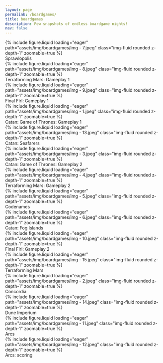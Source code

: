 ```yaml
---
layout: page
permalink: /boardgames/
title: boardgames
description: Few snapshots of endless boardgame nights!
nav: false
---
```

<div class="row mt-3">
    <div class="col-sm mt-3 mt-md-0">
        {% include figure.liquid loading="eager" path="assets/img/boardgames/img - 7.jpeg" class="img-fluid rounded z-depth-1" zoomable=true %}
        <div class="caption">
            Sprawlopolis
        </div>
    </div>
    <div class="col-sm mt-3 mt-md-0">
        {% include figure.liquid loading="eager" path="assets/img/boardgames/img - 8.jpeg" class="img-fluid rounded z-depth-1" zoomable=true %}
        <div class="caption">
            Terraforming Mars: Gameplay 1
        </div>
    </div>
    <div class="col-sm mt-3 mt-md-0">
        {% include figure.liquid loading="eager" path="assets/img/boardgames/img - 9.jpeg" class="img-fluid rounded z-depth-1" zoomable=true %}
        <div class="caption">
            Final Firl: Gameplay 1
        </div>
    </div>
</div>
<div class="row mt-3">
    <div class="col-sm mt-3 mt-md-0">
        {% include figure.liquid loading="eager" path="assets/img/boardgames/img - 1.jpeg" class="img-fluid rounded z-depth-1" zoomable=true %}
        <div class="caption">
            Catan: Game of Thrones: Gameplay 1
        </div>
    </div>
    <div class="col-sm mt-3 mt-md-0">
        {% include figure.liquid loading="eager" path="assets/img/boardgames/img - 13.jpeg" class="img-fluid rounded z-depth-1" zoomable=true %}
        <div class="caption">
            Catan: Seafarers
        </div>
    </div>
    <div class="col-sm mt-3 mt-md-0">
        {% include figure.liquid loading="eager" path="assets/img/boardgames/img - 3.jpeg" class="img-fluid rounded z-depth-1" zoomable=true %}
        <div class="caption">
            Catan: Game of Thrones: Gameplay 2
        </div>
    </div>
</div>
<div class="row mt-3">
    <div class="col-sm mt-3 mt-md-0">
        {% include figure.liquid loading="eager" path="assets/img/boardgames/img - 4.jpeg" class="img-fluid rounded z-depth-1" zoomable=true %}
        <div class="caption">
            Terraforming Mars: Gameplay 2
        </div>
    </div>
    <div class="col-sm mt-3 mt-md-0">
        {% include figure.liquid loading="eager" path="assets/img/boardgames/img - 5.jpeg" class="img-fluid rounded z-depth-1" zoomable=true %}
        <div class="caption">
            Codenames
        </div>
    </div>
    <div class="col-sm mt-3 mt-md-0">
        {% include figure.liquid loading="eager" path="assets/img/boardgames/img - 6.jpeg" class="img-fluid rounded z-depth-1" zoomable=true %}
        <div class="caption">
            Catan: Fog Islands
        </div>
    </div>
</div>
<div class="row mt-3">
    <div class="col-sm mt-3 mt-md-0">
        {% include figure.liquid loading="eager" path="assets/img/boardgames/img - 10.jpeg" class="img-fluid rounded z-depth-1" zoomable=true %}
        <div class="caption">
            Final Firl: Gameplay 2
        </div>
    </div>
    <div class="col-sm mt-3 mt-md-0">
        {% include figure.liquid loading="eager" path="assets/img/boardgames/img - 15.jpeg" class="img-fluid rounded z-depth-1" zoomable=true %}
        <div class="caption">
            Terraforming Mars
        </div>
    </div>
    <div class="col-sm mt-3 mt-md-0">
        {% include figure.liquid loading="eager" path="assets/img/boardgames/img - 2.jpeg" class="img-fluid rounded z-depth-1" zoomable=true %}
        <div class="caption">
            Concordia
        </div>
    </div>
</div>
<div class="row mt-3">
    <div class="col-sm mt-3 mt-md-0">
        {% include figure.liquid loading="eager" path="assets/img/boardgames/img - 14.jpeg" class="img-fluid rounded z-depth-1" zoomable=true %}
        <div class="caption">
            Dune Imperium
        </div>
    </div>
    <div class="col-sm mt-3 mt-md-0">
        {% include figure.liquid loading="eager" path="assets/img/boardgames/img - 11.jpeg" class="img-fluid rounded z-depth-1" zoomable=true %}
        <div class="caption">
            Arcs
        </div>
    </div>
    <div class="col-sm mt-3 mt-md-0">
        {% include figure.liquid loading="eager" path="assets/img/boardgames/img - 12.jpeg" class="img-fluid rounded z-depth-1" zoomable=true %}
        <div class="caption">
            Arcs: scoring
        </div>
    </div>

</div>